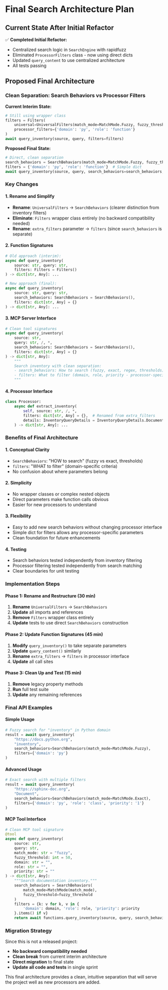 # Final Search Architecture Plan

## Current State After Initial Refactor

✅ **Completed Initial Refactor:**
- Centralized search logic in `SearchEngine` with rapidfuzz
- Eliminated `ProcessorFilters` class - now using direct dicts  
- Updated `query_content` to use centralized architecture
- All tests passing

## Proposed Final Architecture

### Clean Separation: Search Behaviors vs Processor Filters

**Current Interim State:**
```python
# Still using wrapper class
filters = Filters(
    universal=UniversalFilters(match_mode=MatchMode.Fuzzy, fuzzy_threshold=70),
    processor_filters={'domain': 'py', 'role': 'function'}
)
await query_inventory(source, query, filters=filters)
```

**Proposed Final State:**
```python
# Direct, clean separation
search_behaviors = SearchBehaviors(match_mode=MatchMode.Fuzzy, fuzzy_threshold=70)
filters = {'domain': 'py', 'role': 'function'}  # Simple dict
await query_inventory(source, query, search_behaviors=search_behaviors, filters=filters)
```

### Key Changes

#### 1. Rename and Simplify
- **Rename**: `UniversalFilters` → `SearchBehaviors` (clearer distinction from inventory filters)
- **Eliminate**: `Filters` wrapper class entirely (no backward compatibility needed)
- **Rename**: `extra_filters` parameter → `filters` (since `search_behaviors` is separate)

#### 2. Function Signatures
```python
# Old approach (interim):
async def query_inventory(
    source: str, query: str, 
    filters: Filters = Filters()
) -> dict[str, Any]: ...

# New approach (final):
async def query_inventory(
    source: str, query: str,
    search_behaviors: SearchBehaviors = SearchBehaviors(),
    filters: dict[str, Any] = {}
) -> dict[str, Any]: ...
```

#### 3. MCP Server Interface
```python
# Clean tool signatures
async def query_inventory(
    source: str,
    query: str, /, *,
    search_behaviors: SearchBehaviors = SearchBehaviors(),
    filters: dict[str, Any] = {}
) -> dict[str, Any]:
    """
    Search inventory with clean separation:
    - search_behaviors: How to search (fuzzy, exact, regex, thresholds)  
    - filters: What to filter (domain, role, priority - processor-specific)
    """
```

#### 4. Processor Interface
```python
class Processor:
    async def extract_inventory(
        self, source: str, /, *,
        filters: dict[str, Any] = {},  # Renamed from extra_filters
        details: InventoryQueryDetails = InventoryQueryDetails.Documentation,
    ) -> dict[str, Any]: ...
```

### Benefits of Final Architecture

#### 1. **Conceptual Clarity**
- `SearchBehaviors`: "HOW to search" (fuzzy vs exact, thresholds)
- `filters`: "WHAT to filter" (domain-specific criteria)
- No confusion about where parameters belong

#### 2. **Simplicity**
- No wrapper classes or complex nested objects
- Direct parameters make function calls obvious
- Easier for new processors to understand

#### 3. **Flexibility**
- Easy to add new search behaviors without changing processor interface
- Simple dict for filters allows any processor-specific parameters
- Clean foundation for future enhancements

#### 4. **Testing**
- Search behaviors tested independently from inventory filtering
- Processor filtering tested independently from search matching  
- Clear boundaries for unit testing

### Implementation Steps

#### Phase 1: Rename and Restructure (30 min)
1. **Rename** `UniversalFilters` → `SearchBehaviors`
2. **Update** all imports and references
3. **Remove** `Filters` wrapper class entirely
4. **Update** tests to use direct `SearchBehaviors` construction

#### Phase 2: Update Function Signatures (45 min)  
1. **Modify** `query_inventory()` to take separate parameters
2. **Update** `query_content()` similarly
3. **Rename** `extra_filters` → `filters` in processor interface
4. **Update** all call sites

#### Phase 3: Clean Up and Test (15 min)
1. **Remove** legacy property methods
2. **Run** full test suite
3. **Update** any remaining references

### Final API Examples

#### Simple Usage
```python
# Fuzzy search for "inventory" in Python domain
result = await query_inventory(
    "https://docs.python.org",
    "inventory", 
    search_behaviors=SearchBehaviors(match_mode=MatchMode.Fuzzy),
    filters={'domain': 'py'}
)
```

#### Advanced Usage  
```python
# Exact search with multiple filters
result = await query_inventory(
    "https://sphinx-doc.org", 
    "Document",
    search_behaviors=SearchBehaviors(match_mode=MatchMode.Exact),
    filters={'domain': 'py', 'role': 'class', 'priority': '1'}
)
```

#### MCP Tool Interface
```python
# Clean MCP tool signature
@tool
async def query_inventory(
    source: str,
    query: str,
    match_mode: str = "fuzzy",
    fuzzy_threshold: int = 50,
    domain: str = "",
    role: str = "",
    priority: str = ""
) -> dict[str, Any]:
    """Search documentation inventory."""
    search_behaviors = SearchBehaviors(
        match_mode=MatchMode(match_mode),
        fuzzy_threshold=fuzzy_threshold
    )
    filters = {k: v for k, v in {
        'domain': domain, 'role': role, 'priority': priority
    }.items() if v}
    return await functions.query_inventory(source, query, search_behaviors, filters)
```

### Migration Strategy

Since this is not a released project:
- **No backward compatibility needed**
- **Clean break** from current interim architecture  
- **Direct migration** to final state
- **Update all code and tests** in single sprint

This final architecture provides a clean, intuitive separation that will serve the project well as new processors are added.